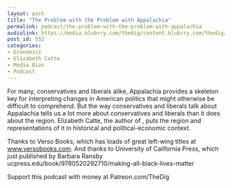 ```yaml
---
layout: post
title: "The Problem with the Problem with Appalachia"
permalink: podcast/the-problem-with-the-problem-with-appalachia
audiolink: https://media.blubrry.com/thedig/content.blubrry.com/thedig/The_Dig_-_EP_148_-_Catte.mp3
post_id: 552
categories: 
- Economics
- Elizabeth Catte
- Media Bias
- Podcast
---
```


For many, conservatives and liberals alike, Appalachia provides a skeleton key for interpreting changes in American politics that might otherwise be difficult to comprehend. But the way conservatives and liberals talk about Appalachia tells us a lot more about conservatives and liberals than it does about the region. Elizabeth Catte, the author of 
, puts the region and representations of it in historical and political-economic context.

Thanks to Verso Books, which has loads of great left-wing titles at www.versobooks.com. And thanks to University of California Press, which just published 
 by Barbara Ransby ucpress.edu/book/9780520292710/making-all-black-lives-matter

Support this podcast with money at Patreon.com/TheDig